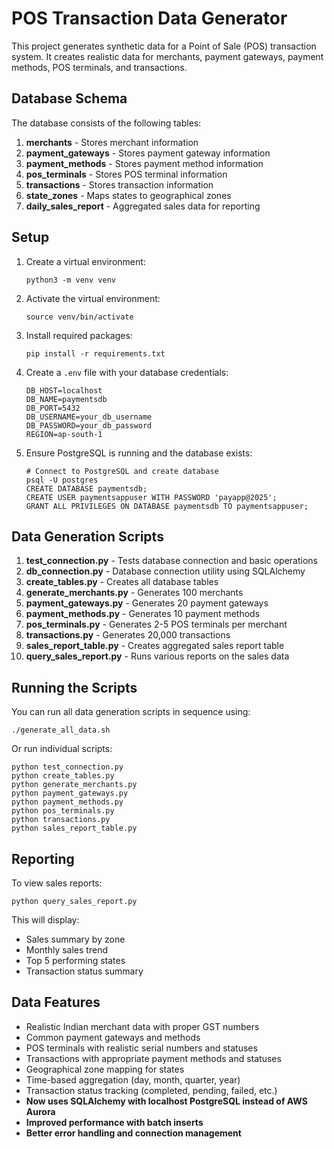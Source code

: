 # POS Transaction Data Generator

This project generates synthetic data for a Point of Sale (POS) transaction system. It creates realistic data for merchants, payment gateways, payment methods, POS terminals, and transactions.

## Database Schema

The database consists of the following tables:

1. **merchants** - Stores merchant information
2. **payment_gateways** - Stores payment gateway information
3. **payment_methods** - Stores payment method information
4. **pos_terminals** - Stores POS terminal information
5. **transactions** - Stores transaction information
6. **state_zones** - Maps states to geographical zones
7. **daily_sales_report** - Aggregated sales data for reporting

## Setup

1. Create a virtual environment:
   ```
   python3 -m venv venv
   ```

2. Activate the virtual environment:
   ```
   source venv/bin/activate
   ```

3. Install required packages:
   ```
   pip install -r requirements.txt
   ```

4. Create a `.env` file with your database credentials:
   ```
   DB_HOST=localhost
   DB_NAME=paymentsdb
   DB_PORT=5432
   DB_USERNAME=your_db_username
   DB_PASSWORD=your_db_password
   REGION=ap-south-1
   ```

5. Ensure PostgreSQL is running and the database exists:
   ```
   # Connect to PostgreSQL and create database
   psql -U postgres
   CREATE DATABASE paymentsdb;
   CREATE USER paymentsappuser WITH PASSWORD 'payapp@2025';
   GRANT ALL PRIVILEGES ON DATABASE paymentsdb TO paymentsappuser;
   ```

## Data Generation Scripts

1. **test_connection.py** - Tests database connection and basic operations
2. **db_connection.py** - Database connection utility using SQLAlchemy
3. **create_tables.py** - Creates all database tables
4. **generate_merchants.py** - Generates 100 merchants
5. **payment_gateways.py** - Generates 20 payment gateways
6. **payment_methods.py** - Generates 10 payment methods
7. **pos_terminals.py** - Generates 2-5 POS terminals per merchant
8. **transactions.py** - Generates 20,000 transactions
9. **sales_report_table.py** - Creates aggregated sales report table
10. **query_sales_report.py** - Runs various reports on the sales data

## Running the Scripts

You can run all data generation scripts in sequence using:

```
./generate_all_data.sh
```

Or run individual scripts:

```
python test_connection.py
python create_tables.py
python generate_merchants.py
python payment_gateways.py
python payment_methods.py
python pos_terminals.py
python transactions.py
python sales_report_table.py
```

## Reporting

To view sales reports:

```
python query_sales_report.py
```

This will display:
- Sales summary by zone
- Monthly sales trend
- Top 5 performing states
- Transaction status summary

## Data Features

- Realistic Indian merchant data with proper GST numbers
- Common payment gateways and methods
- POS terminals with realistic serial numbers and statuses
- Transactions with appropriate payment methods and statuses
- Geographical zone mapping for states
- Time-based aggregation (day, month, quarter, year)
- Transaction status tracking (completed, pending, failed, etc.)
- **Now uses SQLAlchemy with localhost PostgreSQL instead of AWS Aurora**
- **Improved performance with batch inserts**
- **Better error handling and connection management**

